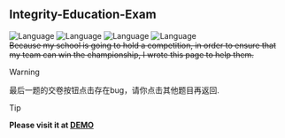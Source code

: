 ## Integrity-Education-Exam 
![Language](https://img.shields.io/badge/HTML-red) ![Language](https://img.shields.io/badge/CSS-blueviolet) ![Language](https://img.shields.io/badge/JavaScript-yellow) ![Language](https://img.shields.io/badge/Version-1.0.0-1) <br>
~~Because my school is going to hold a competition, in order to ensure that my team can win the championship, I wrote this page to help them.~~

> [!WARNING]
> 最后一题的交卷按钮点击存在bug，请你点击其他题目再返回.

> [!TIP]
> **Please visit it at [DEMO](https://aionfatedio.github.io/Integrity-Education-Exam/)**


